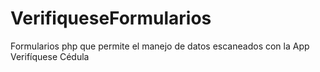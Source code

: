 # VerifiqueseFormularios
Formularios php que permite el manejo de datos escaneados con la App Verifíquese Cédula
